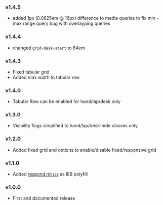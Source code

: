 ### v1.4.5

- added 1px (0.0625em @ 16px) difference to media queries to fix min - max range query bug with overlayping queries

### v1.4.4

- changed `grid-desk-start` to 64em

### v1.4.3

- Fixed tabular grid
- Added max width to tabular row

### v1.4.0

- Tabular Row can be enabled for hand/lap/desk only

### v1.3.0

- Visibility flags simplified to hand/lap/desk-hide classes only

### v1.2.0

- Added fixed grid and options to enable/disable fixed/responsive grid

### v1.1.0

- Added [respond.min.js](https://github.com/scottjehl/Respond) as IE8 polyfill 

### v1.0.0

- First and documented release